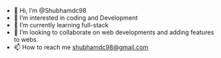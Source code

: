 - 👋 Hi, I’m @Shubhamdc98
- 👀 I’m interested in coding and Development
- 🌱 I’m currently learning full-stack
- 💞️ I’m looking to collaborate on web developments and adding features to webs.
- 📫 How to reach me shubhamdc98@gmail.com 

<!---
Shubhamdc98/Shubhamdc98 is a ✨ special ✨ repository because its `README.md` (this file) appears on your GitHub profile.
You can click the Preview link to take a look at your changes.
--->
